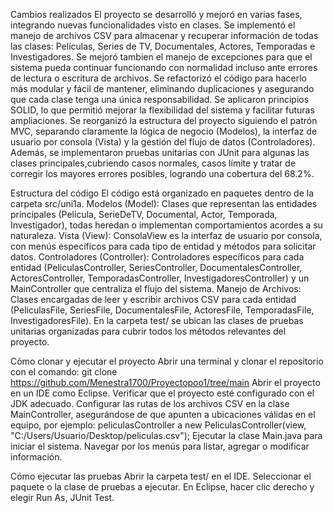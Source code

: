 Cambios realizados
El proyecto se desarrolló y mejoró en varias fases, integrando nuevas funcionalidades visto en clases.
Se implementó el manejo de archivos CSV para almacenar y recuperar información de todas las clases:
Películas, Series de TV, Documentales, Actores, Temporadas  e Investigadores. Se mejoró tambien el 
manejo de excepciones para que el sistema pueda continuar funcionando con normalidad incluso ante 
errores de lectura o escritura de archivos.
Se refactorizó el código para hacerlo más modular y fácil de mantener, eliminando duplicaciones y 
asegurando que cada clase tenga una única responsabilidad. Se aplicaron principios SOLID, lo que 
permitió mejorar la flexibilidad del sistema y facilitar futuras ampliaciones.
Se reorganizó la estructura del proyecto siguiendo el patrón MVC, separando claramente la lógica de 
negocio (Modelos), la interfaz de usuario por consola (Vista) y la gestión del flujo de datos 
(Controladores). Además, se implementaron pruebas unitarias con JUnit para algunas las clases 
principales,cubriendo casos normales, casos límite y tratar de corregir los mayores errores posibles, 
logrando una cobertura del 68.2%.

Estructura del código
El código está organizado en paquetes dentro de la carpeta src/uni1a.
Modelos (Model): Clases que representan las entidades principales (Pelicula, SerieDeTV, Documental, Actor,
Temporada, Investigador), todas heredan o implementan comportamientos acordes a su naturaleza.
Vista (View): ConsolaView es la interfaz de usuario por consola, con menús específicos para cada tipo
de entidad y métodos para solicitar datos.
Controladores (Controller): Controladores específicos para cada entidad (PeliculasController, 
SeriesController, DocumentalesController, ActoresController, TemporadasController, 
InvestigadoresController) y un MainController que centraliza el flujo del sistema.
Manejo de Archivos: Clases encargadas de leer y escribir archivos CSV para cada entidad (PeliculasFile,
SeriesFile, DocumentalesFile, ActoresFile, TemporadasFile, InvestigadoresFile).
En la carpeta test/ se ubican las clases de pruebas unitarias organizadas para cubrir todos los métodos 
relevantes del proyecto.

Cómo clonar y ejecutar el proyecto
Abrir una terminal y clonar el repositorio con el comando:
git clone https://github.com/Menestra1700/Proyectopoo1/tree/main
Abrir el proyecto en un IDE como Eclipse.
Verificar que el proyecto esté configurado con el JDK adecuado.
Configurar las rutas de los archivos CSV en la clase MainController, asegurándose de que apunten a 
ubicaciones válidas en el equipo, por ejemplo:
peliculasController a new PeliculasController(view, "C:/Users/Usuario/Desktop/peliculas.csv");
Ejecutar la clase Main.java para iniciar el sistema.
Navegar por los menús para listar, agregar o modificar información.

Cómo ejecutar las pruebas
Abrir la carpeta test/ en el IDE.
Seleccionar el paquete o la clase de pruebas a ejecutar.
En Eclipse, hacer clic derecho y elegir Run As, JUnit Test.
